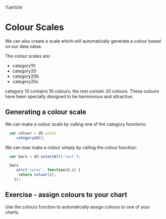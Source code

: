 %article


# Colour Scales

We can also create a scale which will automatically generate a colour based on our data value.

The colour scales are:

* category10
* category20
* category20b
* category20c

category 10 contains 10 colours, the rest contain 20 colours. These colours have been specially designed to be harmonious and attractive.

## Generating a colour scale

We can make a colour scale by calling one of the category functions:

```js
  var colour = d3.scale
    .category20();
```





We can now make a colour simply by calling the colour function:

```js
  var bars = d3.selectAll('rect');

  bars
    .attr('color', function(d,i) {
      return colour(i);
    });
```







## Exercise - assign colours to your chart

Use the colours function to automatically assign colours to one of your charts.
